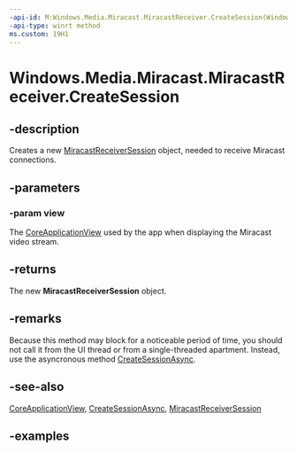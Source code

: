 ```yaml
---
-api-id: M:Windows.Media.Miracast.MiracastReceiver.CreateSession(Windows.ApplicationModel.Core.CoreApplicationView)
-api-type: winrt method
ms.custom: 19H1
---
```


<!-- Method syntax.
public MiracastReceiverSession MiracastReceiver.CreateSession(CoreApplicationView view)
-->

# Windows.Media.Miracast.MiracastReceiver.CreateSession

## -description

Creates a new [MiracastReceiverSession](miracastreceiversession.md) object, needed to receive Miracast connections.

## -parameters
### -param view

The [CoreApplicationView](..\Windows.ApplicationModel.Core\coreapplicationview.md) used by the app when displaying the Miracast video stream.

## -returns

The new **MiracastReceiverSession** object.

## -remarks
 
Because this method may block for a noticeable period of time, you should not call it from the UI thread or from a single-threaded apartment. Instead, use the asyncronous method [CreateSessionAsync](miracastreceiver_createsessionasync_1751251082.md).

## -see-also

[CoreApplicationView](../Windows.ApplicationModel.Core/coreapplicationview.md),
[CreateSessionAsync](miracastreceiver_createsessionasync_1751251082.md),
[MiracastReceiverSession](miracastreceiversession.md)

## -examples

